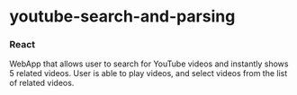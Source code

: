 # youtube-search-and-parsing

### React

WebApp that allows user to search for YouTube videos and instantly shows 5 related videos. User is able to play videos, and select videos from the list of related videos.
